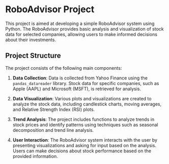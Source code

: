 # RoboAdvisor Project

This project is aimed at developing a simple RoboAdvisor system using Python. The RoboAdvisor provides basic analysis and visualization of stock data for selected companies, allowing users to make informed decisions about their investments.

## Project Structure

The project consists of the following main components:

1. **Data Collection**: Data is collected from Yahoo Finance using the `pandas_datareader` library. Stock data for specific companies, such as Apple (AAPL) and Microsoft (MSFT), is retrieved for analysis.

2. **Data Visualization**: Various plots and visualizations are created to analyze the stock data, including candlestick charts, moving averages, and Relative Strength Index (RSI) plots.

3. **Trend Analysis**: The project includes functions to analyze trends in stock prices and identify patterns using techniques such as seasonal decomposition and trend line analysis.

4. **User Interaction**: The RoboAdvisor system interacts with the user by presenting visualizations and asking for input based on the analysis. Users can make decisions about stock performance based on the provided information.
